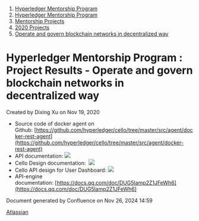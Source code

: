 1. [Hyperledger Mentorship Program](index.html)
2. [Hyperledger Mentorship Program](Hyperledger-Mentorship-Program_21954571.html)
3. [Mentorship Projects](Mentorship-Projects_21954604.html)
4. [2020 Projects](2020-Projects_21963347.html)
5. [Operate and govern blockchain networks in decentralized way](21956120.html)

# Hyperledger Mentorship Program : Project Results - Operate and govern blockchain networks in decentralized way

Created by Dixing Xu on Nov 19, 2020

- Source code of docker agent on Github: [https://github.com/hyperledger/cello/tree/master/src/agent/docker-rest-agent](https://github.com/hyperledger/cello/tree/master/src/agent/docker-rest-agent)
- API documentation: [![](plugins/servlet/confluence/placeholder/unknown-macro)](https://docs.google.com/document/d/1XwkUORuySV2uDo1tl2e3SA3RPwrsKCoVplqmmKiK9N0/edit)
- Cello Design documentation:  [![](plugins/servlet/confluence/placeholder/unknown-macro)](https://docs.google.com/document/d/1Dw6cEKaul6FenORNkDcxvPDDKwpl0A5EmcJBlqAWJoU/edit)
- Cello API design for User Dashboard: [![](plugins/servlet/confluence/placeholder/unknown-macro)](https://docs.google.com/document/d/129uzVcBzPspgNG7M1yaWMyJJ7Rz3YReScsNP2KYy568/edit#heading=h.wixp6vmcr4tp)
- API-engine documentation: [https://docs.qq.com/doc/DUG5lamp2Z1JFeWh6](https://docs.qq.com/doc/DUG5lamp2Z1JFeWh6)

Document generated by Confluence on Nov 26, 2024 14:59

[Atlassian](http://www.atlassian.com/)
